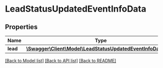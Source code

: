 # LeadStatusUpdatedEventInfoData

## Properties
Name | Type | Description | Notes
------------ | ------------- | ------------- | -------------
**lead** | [**\Swagger\Client\Model\LeadStatusUpdatedEventInfoDataLead**](LeadStatusUpdatedEventInfoDataLead.md) |  | [optional] 

[[Back to Model list]](../README.md#documentation-for-models) [[Back to API list]](../README.md#documentation-for-api-endpoints) [[Back to README]](../README.md)

